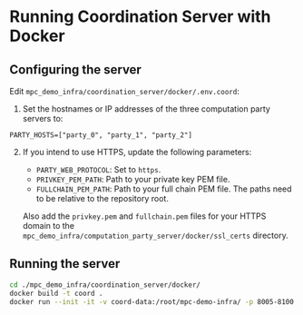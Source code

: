 # Running Coordination Server with Docker

## Configuring the server
Edit `mpc_demo_infra/coordination_server/docker/.env.coord`:
1. Set the hostnames or IP addresses of the three computation party servers to:
```
PARTY_HOSTS=["party_0", "party_1", "party_2"]
```
2. If you intend to use HTTPS, update the following parameters:
   - `PARTY_WEB_PROTOCOL`: Set to `https`.
   - `PRIVKEY_PEM_PATH`: Path to your private key PEM file.
   - `FULLCHAIN_PEM_PATH`: Path to your full chain PEM file.
   The paths need to be relative to the repository root.

   Also add the `privkey.pem` and `fullchain.pem` files for your HTTPS domain to the `mpc_demo_infra/computation_party_server/docker/ssl_certs` directory.

## Running the server

```bash
cd ./mpc_demo_infra/coordination_server/docker/
docker build -t coord .
docker run --init -it -v coord-data:/root/mpc-demo-infra/ -p 8005-8100:8005-8100 coord
```

